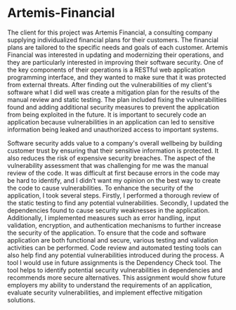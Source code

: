 # Artemis-Financial

The client for this project was Artemis Financial, a consulting company supplying individualized financial plans for their customers. The financial plans are tailored to the specific needs and goals of each customer. Artemis Financial was interested in updating and modernizing their operations, and they are particularly interested in improving their software security. One of the key components of their operations is a RESTful web application programming interface, and they wanted to make sure that it was protected from external threats. After finding out the vulnerabilities of my client's software what I did well was create a mitigation plan for the results of the manual review and static testing. The plan included fixing the vulnerabilities found and adding additional security measures to prevent the application from being exploited in the future. It is important to securely code an application because vulnerabilities in an application can led to sensitive information being leaked and unauthorized access to important systems. 

 Software security adds value to a company's overall wellbeing by building customer trust by ensuring that their sensitive information is protected. It also reduces the risk of expensive security breaches. The aspect of the vulnerability assessment that was challenging for me was the manual review of the code. It was difficult at first because errors in the code may be hard to identify, and I didn’t want my opinion on the best way to create the code to cause vulnerabilities. To enhance the security of the application, I took several steps. Firstly, I performed a thorough review of the static testing to find any potential vulnerabilities. Secondly, I updated the dependencies found to cause security weaknesses in the application. Additionally, I implemented measures such as error handling, input validation, encryption, and authentication mechanisms to further increase the security of the application. To ensure that the code and software application are both functional and secure, various testing and validation activities can be performed. Code review and automated testing tools can also help find any potential vulnerabilities introduced during the process. A tool I would use in future assignments is the Dependency Check tool. The tool helps to identify potential security vulnerabilities in dependencies and recommends more secure alternatives. This assignment would show future employers my ability to understand the requirements of an application, evaluate security vulnerabilities, and implement effective mitigation solutions. 
